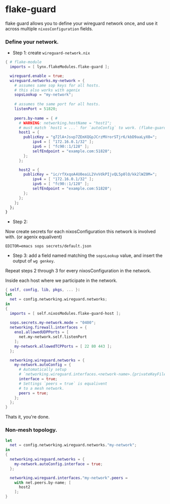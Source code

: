 # flake-guard

flake guard allows you to define your wireguard network once, and use it across multiple `nixosConfiguration` fields.

### Define your network.
- Step 1: create `wireguard-network.nix`
```nix
{ # flake-module
  imports = [ lynx.flakeModules.flake-guard ];

  wireguard.enable = true;
  wireguard.networks.my-network = {
    # assumes same sop keys for all hosts.
    # this also works with agenix
    sopsLookup = "my-network"; 
    
    # assumes the same port for all hosts.
    listenPort = 51820;
    
    peers.by-name = { #
      # WARNING: networking.hostName = "host1"; 
      # must match `host1 = ...` for `autoConfig` to work. (flake-guard-host)
      host1 = {
        publicKey = "g72lA+Jsvp7ZEmXQGpJCrzMVrorSTjr6/kbD9aaLyX0=";
            ipv4 = [ "172.16.0.1/32" ];
            ipv6 = [ "fc90::1/128" ];
            selfEndpoint = "example.com:51820";
        };
      };

      host2 = {
        publicKey = "ic/rfXxqoA4U0eaiL2VvVdkPIjvQL5p0lO/kk2lWZ0M=";
            ipv4 = [ "172.16.0.1/32" ];
            ipv6 = [ "fc90::1/128" ];
            selfEndpoint = "example.com:51820";
        };
      };
    };
  };
}
```

- Step 2:

Now create secrets for each nixosConfiguration this network is involved with. (or agenix equalivent)
```
EDITOR=emacs sops secrets/default.json
```


- Step 3: add a field named matching the `sopsLookup` value, and insert the output of `wg genkey`.

Repeat steps 2 through 3 for every nixosConfiguration in the network.


Inside each host where we participate in the network. 
```nix
{ self, config, lib, pkgs, ... }:
let
  net = config.networking.wireguard.networks;
in
{
  imports = [ self.nixosModules.flake-guard-host ];
  
  sops.secrets.my-network.mode = "0400";
  networking.firewall.interfaces = {
    eno1.allowedUDPPorts = [
      net.my-network.self.listenPort
    ];
    my-network.allowedTCPPorts = [ 22 80 443 ];
  };

  networking.wireguard.networks = {
    my-network.autoConfig = {
      # Automatically setup
      # `networking.wireguard.interfaces.<network-name>.{privateKeyFile,ips}`
      interface = true;
      # Settings `peers = true` is equalivent 
      # to a mesh network.
      peers = true;
    };
  };
}
```
Thats it, you're done.


### Non-mesh topology.
```nix
let 
  net = config.networking.wireguard.networks."my-network";
in
{
  networking.wireguard.networks = {
    my-network.autoConfig.interface = true;
  };

  networking.wireguard.interfaces."my-network".peers = 
    with net.peers.by-name; [
      host2
    ];
}
```
